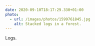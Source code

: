 ```yaml
---
date: 2020-09-10T18:17:29.330+01:00
photo:
  - url: /images/photos/1599761845.jpg
    alt: Stacked logs in a forest.
---
```

Logs.
